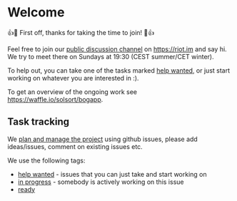 # Welcome

:+1::tada: First off, thanks for taking the time to join! :tada::+1:

Feel free to join our [public discussion channel](https://riot.im/app/#/room/#mobibl:matrix.org) on <https://riot.im> and say hi.
We try to meet there on Sundays at 19:30 (CEST summer/CET winter).

To help out, you can take one of the tasks marked [help wanted](https://github.com/solsort/bogapp/labels/help%20wanted), or just start working on whatever you are interested in :).

To get an overview of the ongoing work see <https://waffle.io/solsort/bogapp>.

## Task tracking

We [plan and manage the project](https://github.com/solsort/bogapp/issues) using github issues, please add ideas/issues, comment on existing issues etc. 

We use the following tags:

- [help wanted](https://github.com/solsort/bogapp/labels/help%20wanted) - issues that you can just take and start working on
- [in progress](https://github.com/solsort/bogapp/labels/in%20progress) - somebody is actively working on this issue
- [ready](https://github.com/solsort/bogapp/labels/ready)


